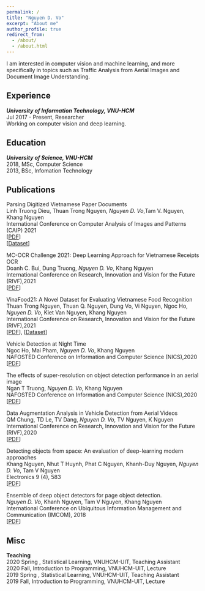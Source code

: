 ```yaml
---
permalink: /
title: "Nguyen D. Vo"
excerpt: "About me"
author_profile: true
redirect_from: 
  - /about/
  - /about.html
---
```


I am interested in computer vision and machine learning, and more specifically in topics such as Traffic Analysis from Aerial Images and Document Image Understanding.

## <a name="exp"></a> Experience

***University of Information Technology, VNU-HCM***<br/>
Jul 2017 - Present, Researcher<br/>
Working on computer vision and deep learning.<br/>

## <a name="edu"></a> Education

***University of Science, VNU-HCM***<br/>
2018, MSc, Computer Science<br/>
2013, BSc, Infomation Technology<br/>

## <a name="publication"></a> Publications

Parsing Digitized Vietnamese Paper Documents<br/>
Linh Truong Dieu, Thuan Trong Nguyen, *Nguyen D. Vo*,Tam V. Nguyen, Khang Nguyen<br/>
International Conference on Computer Analysis of Images and Patterns (CAIP) 2021<br/>
[[PDF](https://www.researchgate.net/publication/353347000_Parsing_Digitized_Vietnamese_Paper_Documents)]<br/>
[[Dataset](https://github.com/nguyenvd-uit/uit-together-dataset/blob/main/UIT-DODV.md)]<br/>

MC-OCR Challenge 2021: Deep Learning Approach for Vietnamese Receipts OCR<br/>
Doanh C. Bui, Dung Truong, *Nguyen D. Vo*, Khang Nguyen<br/>
International Conference on Research, Innovation and Vision for the Future (RIVF),2021<br/>
[[PDF](https://www.researchgate.net/publication/352794568_MC-OCR_Challenge_2021_Deep_Learning_Approach_for_Vietnamese_Receipts_OCR)]<br/>

VinaFood21:  A Novel Dataset for Evaluating Vietnamese Food Recognition<br/>
Thuan Trong Nguyen, Thuan Q. Nguyen, Dung Vo, Vi Nguyen, Ngoc Ho, *Nguyen D. Vo*, Kiet Van Nguyen, Khang Nguyen<br/>
International Conference on Research, Innovation and Vision for the Future (RIVF),2021<br/>
[[PDF](https://www.researchgate.net/publication/352900778_VinaFood21_A_Novel_Dataset_for_Evaluating_Vietnamese_Food_Recognition)],
[[Dataset](https://github.com/nguyenvd-uit/uit-together-dataset/blob/main/VinaFood21.md)]<br/>

Vehicle Detection at Night Time<br/>
Ngoc Ho, Mai Pham, *Nguyen D. Vo*, Khang Nguyen<br/>
NAFOSTED Conference on Information and Computer Science (NICS),2020<br/>
[[PDF](https://ieeexplore.ieee.org/abstract/document/9335870)]<br/>

The effects of super-resolution on object detection performance in an aerial image<br/>
Ngan T Truong, *Nguyen D. Vo*, Khang Nguyen<br/>
NAFOSTED Conference on Information and Computer Science (NICS),2020<br/>
[[PDF](https://ieeexplore.ieee.org/abstract/document/9335859)]<br/>

Data Augmentation Analysis in Vehicle Detection from Aerial Videos<br/>
QM Chung, TD Le, TV Dang, *Nguyen D. Vo*, TV Nguyen, K Nguyen<br/>
International Conference on Research, Innovation and Vision for the Future (RIVF),2020<br/>
[[PDF](https://ieeexplore.ieee.org/abstract/document/9140740)]<br/>

Detecting objects from space: An evaluation of deep-learning modern approaches<br/>
Khang Nguyen, Nhut T Huynh, Phat C Nguyen, Khanh-Duy Nguyen, *Nguyen D. Vo*, Tam V Nguyen<br/>
Electronics 9 (4), 583<br/>
[[PDF](https://www.mdpi.com/2079-9292/9/4/583)]<br/>

Ensemble of deep object detectors for page object detection.<br/>
*Nguyen D. Vo*, Khanh Nguyen, Tam V Nguyen, Khang Nguyen<br/>
International Conference on Ubiquitous Information Management and Communication (IMCOM), 2018<br/>
[[PDF](https://dl.acm.org/doi/abs/10.1145/3164541.3164644)]<br/>

<!-- ## <a name="award"></a> Award

* Top 15 Zalo AI Challenge (Traffic Sign Detection)
## <a name="courses"></a> Courses

[Here](https://github.com/caodoanh2001/Certificates) -->

## <a name="misc"></a> Misc
**Teaching**<br/>
2020 Spring , Statistical Learning,  VNUHCM-UIT, Teaching Assistant<br/>
2020 Fall, Introduction to Programming, VNUHCM-UIT, Lecture<br/>
2019 Spring , Statistical Learning,  VNUHCM-UIT, Teaching Assistant<br/>
2019 Fall, Introduction to Programming, VNUHCM-UIT, Lecture<br/>